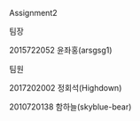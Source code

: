 Assignment2

팀장

2015722052 윤좌홍(arsgsg1)

팀원

2017202002 정회석(Highdown)

2010720138 함하늘(skyblue-bear)

